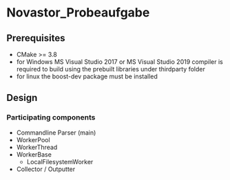 # Novastor_Probeaufgabe

## Prerequisites

- CMake >= 3.8
- for Windows MS Visual Studio 2017 or MS Visual Studio 2019 compiler is required to build using the prebuilt libraries under thirdparty folder
- for linux the boost-dev package must be installed

## Design

### Participating components

- Commandline Parser (main)
- WorkerPool
- WorkerThread
- WorkerBase
  - LocalFilesystemWorker
- Collector / Outputter
